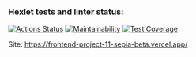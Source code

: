 ### Hexlet tests and linter status:
[![Actions Status](https://github.com/Puhovon/frontend-project-11/actions/workflows/hexlet-check.yml/badge.svg)](https://github.com/Puhovon/frontend-project-11/actions)
[![Maintainability](https://api.codeclimate.com/v1/badges/412d9487d88488d05a05/maintainability)](https://codeclimate.com/github/Puhovon/frontend-project-11/maintainability)
[![Test Coverage](https://api.codeclimate.com/v1/badges/412d9487d88488d05a05/test_coverage)](https://codeclimate.com/github/Puhovon/frontend-project-11/test_coverage)

Site: https://frontend-project-11-sepia-beta.vercel.app/